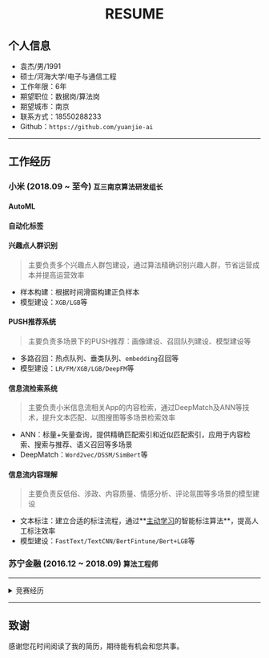 <h1 align = "center"> RESUME </h1>

## 个人信息
- 袁杰/男/1991
- 硕士/河海大学/电子与通信工程
- 工作年限：6年
- 期望职位：数据岗/算法岗
- 期望城市：南京
- 联系方式：18550288233
- Github：`https://github.com/yuanjie-ai`


---
## 工作经历
### 小米    (2018.09 ~ 至今)  **`互三南京算法研发组长`**

#### AutoML

#### 自动化标签

#### 兴趣点人群识别

> 主要负责多个兴趣点人群包建设，通过算法精确识别兴趣人群，节省运营成本并提高运营效率

- 样本构建：根据时间滑窗构建正负样本
- 模型建设：`XGB/LGB`等


#### PUSH推荐系统
> 主要负责多场景下的PUSH推荐：画像建设、召回队列建设、模型建设等

- 多路召回：热点队列、垂类队列、`embedding`召回等
- 模型建设：`LR/FM/XGB/LGB/DeepFM`等

#### 信息流检索系统

> 主要负责小米信息流相关App的内容检索，通过DeepMatch及ANN等技术，提升文本匹配、以图搜图等多场景检索效率

- ANN：标量+矢量查询，提供精确匹配索引和近似匹配索引，应用于内容检索、搜索与推荐、语义召回等多场景
- DeepMatch：`Word2vec/DSSM/SimBert`等
#### 信息流内容理解
> 主要负责反低俗、涉政、内容质量、情感分析、评论氛围等多场景的模型建设

- 文本标注：建立合适的标注流程，通过**[主动学习](https://www.datatang.com/news/info/laboratory/238)的智能标注算法**，提高人工标注效率
- 模型建设：`FastText/TextCNN/BertFintune/Bert+LGB`等


### 苏宁金融    (2016.12 ~ 2018.09)  **`算法工程师`**

---

<details><summary>竞赛经历</summary>

<br>
2020 小米第五届数据挖掘大赛：手机换机用户预测	**冠军**

<br>
2020 小米第五届数据挖掘大赛：电信诈骗识别	**冠军**

<br>
2019 小米第四届数据挖掘大赛：金融信贷风控场景下的迁移学习	**冠军**

<br>
2017 DF CCF大数据：小超市供销存管理优化	**亚军**

<br>
2017 DF CCF大数据：企业经营退出风险预测	**季军**

</details>

---
## 致谢

感谢您花时间阅读了我的简历，期待能有机会和您共事。
